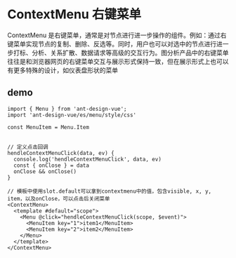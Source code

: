 # ContextMenu 右键菜单

ContextMenu 是右键菜单，通常是对节点进行进一步操作的组件。例如：通过右键菜单实现节点的复制、删除、反选等。同时，用户也可以对选中的节点进行进一步打标、分析、关系扩散、数据请求等高级的交互行为。图分析产品中的右键菜单往往是和浏览器网页的右键菜单交互与展示形式保持一致，但在展示形式上也可以有更多特殊的设计，如仪表盘形状的菜单

## demo

```
import { Menu } from 'ant-design-vue';
import 'ant-design-vue/es/menu/style/css'

const MenuItem = Menu.Item


// 定义点击回调
hendleContextMenuClick(data, ev) {
  console.log('hendleContextMenuClick', data, ev)
  const { onClose } = data
  onClose && onClose()
}

// 模板中使用slot.default可以拿到contextmenu中的值，包含visible, x, y, item，以及onClose，可以点击后关闭菜单
<ContextMenu>
  <template #default="scope">
    <Menu @click="hendleContextMenuClick(scope, $event)">
      <MenuItem key="1">item1</MenuItem>
      <MenuItem key="2">item2</MenuItem>
    </Menu>
  </template>
</ContextMenu>
```
